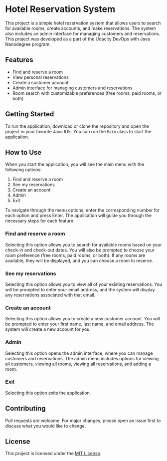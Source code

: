 # Hotel Reservation System

This project is a simple hotel reservation system that allows users to search for available rooms, create accounts, and make reservations. The system also includes an admin interface for managing customers and reservations. This project was developed as a part of the Udacity DevOps with Java Nanodegree program.

## Features

- Find and reserve a room
- View personal reservations
- Create a customer account
- Admin interface for managing customers and reservations
- Room search with customizable preferences (free rooms, paid rooms, or both)

## Getting Started

To run the application, download or clone the repository and open the project in your favorite Java IDE. You can run the `Main` class to start the application.

## How to Use

When you start the application, you will see the main menu with the following options:

1. Find and reserve a room
2. See my reservations
3. Create an account
4. Admin
5. Exit

To navigate through the menu options, enter the corresponding number for each option and press Enter. The application will guide you through the necessary steps for each feature.

### Find and reserve a room

Selecting this option allows you to search for available rooms based on your check-in and check-out dates. You will also be prompted to choose your room preference (free rooms, paid rooms, or both). If any rooms are available, they will be displayed, and you can choose a room to reserve.

### See my reservations

Selecting this option allows you to view all of your existing reservations. You will be prompted to enter your email address, and the system will display any reservations associated with that email.

### Create an account

Selecting this option allows you to create a new customer account. You will be prompted to enter your first name, last name, and email address. The system will create a new account for you.

### Admin

Selecting this option opens the admin interface, where you can manage customers and reservations. The admin menu includes options for viewing all customers, viewing all rooms, viewing all reservations, and adding a room.

### Exit

Selecting this option exits the application.

## Contributing

Pull requests are welcome. For major changes, please open an issue first to discuss what you would like to change.

## License

This project is licensed under the [MIT License](https://opensource.org/licenses/MIT).